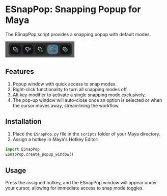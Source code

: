 # ESnapPop: Snapping Popup for Maya

The ESnapPop script provides a snapping popup with default modes.

![ESnapPop Window](/ESnapPop.png)

## Features

1. Popup window with quick access to snap modes.
2. Right-click functionality to turn all snapping modes off.
3. Alt key modifier to activate a single snapping mode exclusively.
4. The pop-up window will auto-close once an option is selected or when the cursor moves away, streamlining the workflow.

## Installation

1. Place the `ESnapPop.py` file in the `scripts` folder of your Maya directory.
2. Assign a hotkey in Maya's Hotkey Editor:
   
```python
import ESnapPop
ESnapPop.create_popup_window()
```

## Usage

Press the assigned hotkey, and the ESnapPop window will appear under your cursor, allowing for immediate access to snap mode toggles.
